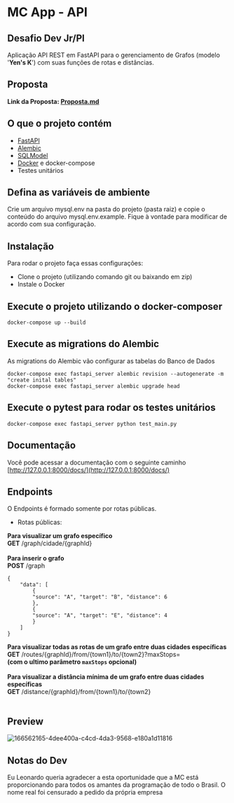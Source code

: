 # MC App - API

## Desafio Dev Jr/Pl

Aplicação API REST em FastAPI para o gerenciamento de Grafos (modelo '<b>Yen's K</b>') com suas funções de rotas e distâncias.

## Proposta
<b>Link da Proposta: [Proposta.md](./proposta.md#desafio-dev-jrpl)</b>

## O que o projeto contém
- [FastAPI](https://fastapi.tiangolo.com/)
- [Alembic](https://alembic.sqlalchemy.org/en/latest/)
- [SQLModel](https://sqlmodel.tiangolo.com/)
- [Docker](https://www.docker.com/) e docker-compose
- Testes unitários

## Defina as variáveis de ambiente
Crie um arquivo mysql.env na pasta do projeto (pasta raiz) e copie o conteúdo do arquivo mysql.env.example. Fique à vontade para modificar de acordo com sua configuração.

## Instalação
Para rodar o projeto faça essas configurações:
- Clone o projeto (utilizando comando git ou baixando em zip)
- Instale o Docker

## Execute o projeto utilizando o docker-composer
```
docker-compose up --build
```

## Execute as migrations do Alembic
As migrations do Alembic vão configurar as tabelas do Banco de Dados
```
docker-compose exec fastapi_server alembic revision --autogenerate -m "create inital tables"
docker-compose exec fastapi_server alembic upgrade head
```

## Execute o pytest para rodar os testes unitários
```
docker-compose exec fastapi_server python test_main.py
```

## Documentação
Você pode acessar a documentação com o seguinte caminho [http://127.0.0.1:8000/docs/](http://127.0.0.1:8000/docs/)

## Endpoints
O Endpoints é formado somente por rotas públicas.
<br>
- Rotas públicas:

<b>Para visualizar um grafo específico</b><br>
<b>GET</b> /graph/cidade/{graphId}<br>
<br>
<b>Para inserir o grafo</b><br>
<b>POST</b> /graph
```
{
    "data": [
        {
        "source": "A", "target": "B", "distance": 6
        },
        {
        "source": "A", "target": "E", "distance": 4
        }
    ]
}
```

<b>Para visualizar todas as rotas de um grafo entre duas cidades específicas</b><br>
<b>GET</b> /routes/{graphId}/from/{town1}/to/{town2}?maxStops=<br>
<b>(com o ultimo parâmetro `maxStops` opcional)</b><br>
<br>
<b>Para visualizar a distância mínima de um grafo entre duas cidades específicas</b><br>
<b>GET</b> /distance/{graphId}/from/{town1}/to/{town2}<br>
<br>
## Preview
![166562165-4dee400a-c4cd-4da3-9568-e180a1d11816](https://user-images.githubusercontent.com/19514153/166841820-38b0b127-8c78-4ad8-b074-c438248e46b8.png)

## Notas do Dev
Eu Leonardo queria agradecer a esta oportunidade que a MC está proporcionando para todos os amantes da programação de todo o Brasil.
O nome real foi censurado a pedido da própria empresa
